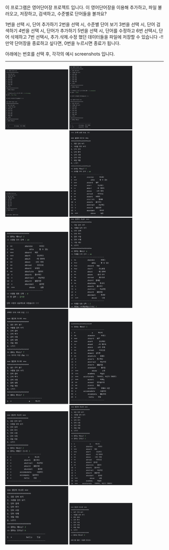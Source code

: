 이 프로그램은 영어단어장 프로젝트 입니다. 
이 영어단어장을 이용해 추가하고, 파일 불러오고, 저장하고, 검색하고, 수준별로 단어들을 볼까요?

1번을 선택 시, 단어 추가하기
2번을 선택 시, 수준별 단어 보기
3번을 선택 시, 단어 검색하기
4번을 선택 시, 단어가 추가하기
5번을 선택 시, 단어를 수정하고
6번 선택시, 단어 삭제하고
7번 선택시, 추가.삭제.수정 했던 데이터들을 파일에 저장할 수 있습니다 -!!
만약 단어장을 종료하고 싶다면, 0번을 누르시면 종료가 됩니다.


아래에는 번호를 선택 후, 각각의 예시 screenshots 입니다. 

----------------------------------------------------------
<img width = "200" src="https://github.com/hzlloni/javaCRUD/blob/master/Screenshots/screenshot1.png?raw=true">
<img width = "200" src="https://github.com/hzlloni/javaCRUD/blob/master/Screenshots/screenshot2.png?raw=true">
<img width = "200" src="https://github.com/hzlloni/javaCRUD/blob/master/Screenshots/screenshot3.png?raw=true">
<img width = "200" src="https://github.com/hzlloni/javaCRUD/blob/master/Screenshots/screenshot4.png?raw=true">
<img width = "200" src="https://github.com/hzlloni/javaCRUD/blob/master/Screenshots/screenshot5.png?raw=true">
<img width = "200" src="https://github.com/hzlloni/javaCRUD/blob/master/Screenshots/screenshot6.png?raw=true">
<img width = "200" src="https://github.com/hzlloni/javaCRUD/blob/master/Screenshots/screenshot7.png?raw=true">
<img width = "200" src="https://github.com/hzlloni/javaCRUD/blob/master/Screenshots/screenshot8.png?raw=true">
<img width = "200" src="https://github.com/hzlloni/javaCRUD/blob/master/Screenshots/screenshot9.png?raw=true">
<img width = "200" src="https://github.com/hzlloni/javaCRUD/blob/master/Screenshots/screenshot10.png?raw=true">
<img width = "200" src="https://github.com/hzlloni/javaCRUD/blob/master/Screenshots/screenshot11.png?raw=true">
<img width = "200" src="https://github.com/hzlloni/javaCRUD/blob/master/Screenshots/screenshot12.png?raw=true">
